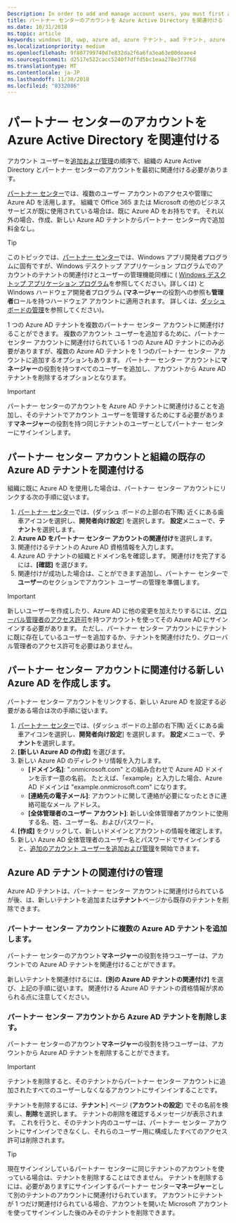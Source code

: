```yaml
---
Description: In order to add and manage account users, you must first associate your Partner Center account with your organization's Azure Active Directory.
title: パートナー センターのアカウントを Azure Active Directory を関連付ける
ms.date: 10/31/2018
ms.topic: article
keywords: windows 10, uwp, azure ad, azure テナント, aad テナント, azure ad テナント, テナント管理, テナント
ms.localizationpriority: medium
ms.openlocfilehash: 9f807799740d7e832da2f6a6fa3ea63e00deaee4
ms.sourcegitcommit: d2517e522cacc5240f7dffd5bc1eaa278e3f7768
ms.translationtype: MT
ms.contentlocale: ja-JP
ms.lasthandoff: 11/30/2018
ms.locfileid: "8332086"
---
```

# <a name="associate-azure-active-directory-with-your-partner-center-account"></a>パートナー センターのアカウントを Azure Active Directory を関連付ける

アカウント ユーザーを[追加および管理](add-users-groups-and-azure-ad-applications.md)の順序で、組織の Azure Active Directory とパートナー センターのアカウントを最初に関連付ける必要があります。 

[パートナー センター](https://partner.microsoft.com/dashboard)では、複数のユーザー アカウントのアクセスや管理に Azure AD を活用します。 組織で Office 365 または Microsoft の他のビジネス サービスが既に使用されている場合は、既に Azure AD をお持ちです。 それ以外の場合、作成、新しい Azure AD テナントからパートナー センター内で追加料金なし。

> [!TIP]
> このトピックでは、[パートナー センター](https://partner.microsoft.com/dashboard)では、Windows アプリ開発者プログラムに固有ですが、Windows デスクトップ アプリケーション プログラムでのアカウントのテナントの関連付けとユーザーの管理機能同様に ( [Windows デスクトップ アプリケーション プログラム](https://docs.microsoft.com/windows/desktop/appxpkg/windows-desktop-application-program#add-and-manage-account-users)を参照してください。詳しくは) と Windows ハードウェア開発者プログラム (**マネージャー**の役割への参照も**管理者**ロールを持つハードウェア アカウントに適用されます。 詳しくは、[ダッシュ ボードの管理](https://docs.microsoft.com/windows-hardware/drivers/dashboard/dashboard-administration)を参照してください)。

1 つの Azure AD テナントを複数のパートナー センター アカウントに関連付けることができます。 複数のアカウント ユーザーを追加するために、パートナー センター アカウントに関連付けられている 1 つの Azure AD テナントにのみ必要がありますが、複数の Azure AD テナントを 1 つのパートナー センター アカウントに追加するオプションもあります。 パートナー センター アカウントに**マネージャー**の役割を持つすべてのユーザーを追加し、アカウントから Azure AD テナントを削除するオプションとなります。

> [!IMPORTANT]
> パートナー センターのアカウントを Azure AD テナントに関連付けることを追加し、そのテナントでアカウント ユーザーを管理するためにする必要があります**マネージャー**の役割を持つ同じテナントのユーザーとしてパートナー センターにサインインします。


## <a name="associate-your-partner-center-account-with-your-organizations-existing-azure-ad-tenant"></a>パートナー センター アカウントと組織の既存の Azure AD テナントを関連付ける

組織に既に Azure AD を使用した場合は、パートナー センター アカウントにリンクする次の手順に従います。

1.  [パートナー センター](https://partner.microsoft.com/dashboard)では、(ダッシュ ボードの上部の右下隅) 近くにある歯車アイコンを選択し、**開発者向け設定**] を選択します。 **設定**メニューで、**テナント**を選択します。
2.  **Azure AD をパートナー センター アカウントの関連付け**を選択します。
3.  関連付けるテナントの Azure AD 資格情報を入力します。
4.  Azure AD テナントの組織とドメイン名を確認します。 関連付けを完了するには、**[確認]** を選びます。
5.  関連付けが成功した場合は、ことができます追加し、パートナー センターで**ユーザー**のセクションでアカウント ユーザーの管理を準備します。

> [!IMPORTANT]
> 新しいユーザーを作成したり、Azure AD に他の変更を加えたりするには、[グローバル管理者のアクセス許可](https://docs.microsoft.com/azure/active-directory/users-groups-roles/directory-assign-admin-roles)を持つアカウントを使ってその Azure AD にサインインする必要があります。 ただし、パートナー センター アカウントにテナントに既に存在しているユーザーを追加するか、テナントを関連付けたり、グローバル管理者のアクセス許可を必要はありません。


## <a name="create-a-brand-new-azure-ad-to-associate-with-your-partner-center-account"></a>パートナー センター アカウントに関連付ける新しい Azure AD を作成します。

パートナー センター アカウントをリンクする、新しい Azure AD を設定する必要がある場合は次の手順に従います。

1.  [パートナー センター](https://partner.microsoft.com/dashboard)では、(ダッシュ ボードの上部の右下隅) 近くにある歯車アイコンを選択し、**開発者向け設定**] を選択します。 **設定**メニューで、**テナント**を選択します。
2.  **[新しい Azure AD の作成]** を選びます。
3.  新しい Azure AD のディレクトリ情報を入力します。
    - **[ドメイン名]**: ".onmicrosoft.com" との組み合わせで Azure AD ドメインを示す一意の名前。 たとえば、「example」と入力した場合、Azure AD ドメインは "example.onmicrosoft.com" になります。
    - **[連絡先の電子メール]**: アカウントに関して連絡が必要になったときに連絡可能なメール アドレス。
    - **[全体管理者のユーザー アカウント]**: 新しい全体管理者アカウントに使用する名、姓、ユーザー名、およびパスワード。
4.  **[作成]** をクリックして、新しいドメインとアカウントの情報を確定します。
5.  新しい Azure AD 全体管理者のユーザー名とパスワードでサインインすると、[追加のアカウント ユーザーを追加および管理](add-users-groups-and-azure-ad-applications.md)を開始できます。


## <a name="manage-azure-ad-tenant-associations"></a>Azure AD テナントの関連付けの管理

Azure AD テナントは、パートナー センター アカウントに関連付けられているが後、は、新しいテナントを追加または**テナント**ページから既存のテナントを削除できます。


### <a name="add-multiple-azure-ad-tenants-to-your-partner-center-account"></a>パートナー センター アカウントに複数の Azure AD テナントを追加します。

パートナー センターのアカウント**マネージャー**の役割を持つユーザーは、アカウントでの Azure AD テナントを関連付けることができます。

新しいテナントを関連付けるには、**[別の Azure AD テナントの関連付け]** を選び、上記の手順に従います。 関連付ける Azure AD テナントの資格情報が求められる点に注意してください。


### <a name="remove-an-azure-ad-tenant-from-your-partner-center-account"></a>パートナー センター アカウントから Azure AD テナントを削除します。

パートナー センターのアカウント**マネージャー**の役割を持つユーザーは、アカウントから Azure AD テナントを削除することができます。

> [!IMPORTANT]
> テナントを削除すると、そのテナントからパートナー センター アカウントに追加されたすべてのユーザーしなくなるアカウントにサインインすることです。 

テナントを削除するには、**テナント**] ページ (**アカウントの設定**) でその名前を検索し、**削除**を選択します。 テナントの削除を確認するメッセージが表示されます。 これを行うと、そのテナント内のユーザーは、パートナー センター アカウントにサインインできなくし、それらのユーザー用に構成したすべてのアクセス許可は削除されます。

> [!TIP]
> 現在サインインしているパートナー センターに同じテナントのアカウントを使っている場合は、テナントを削除することはできません。 テナントを削除するには、必要がありますにサインインするパートナー センター**マネージャー**として別のテナントのアカウントに関連付けられています。 アカウントにテナントが 1 つだけ関連付けられている場合、アカウントを開いた Microsoft アカウントを使ってサインインした後のみそのテナントを削除できます。


